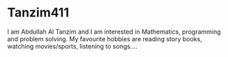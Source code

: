 # Tanzim411
I am Abdullah Al Tanzim and I am interested in Mathematics, programming and problem solving.  My favourite hobbies are reading story books, watching movies/sports, listening to songs....
